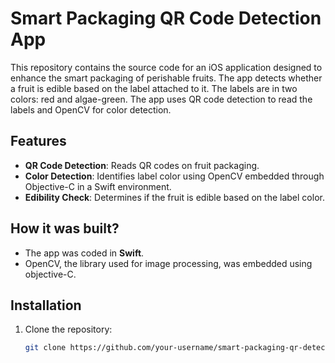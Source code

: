 # Smart Packaging QR Code Detection App

This repository contains the source code for an iOS application designed to enhance the smart packaging of perishable fruits. The app detects whether a fruit is edible based on the label attached to it. The labels are in two colors: red and algae-green. The app uses QR code detection to read the labels and OpenCV for color detection.

## Features

- **QR Code Detection**: Reads QR codes on fruit packaging.
- **Color Detection**: Identifies label color using OpenCV embedded through Objective-C in a Swift environment.
- **Edibility Check**: Determines if the fruit is edible based on the label color.

## How it was built?

- The app was coded in **Swift**.
- OpenCV, the library used for image processing, was embedded using objective-C.

## Installation

1. Clone the repository:
   ```bash
   git clone https://github.com/your-username/smart-packaging-qr-detection.git
